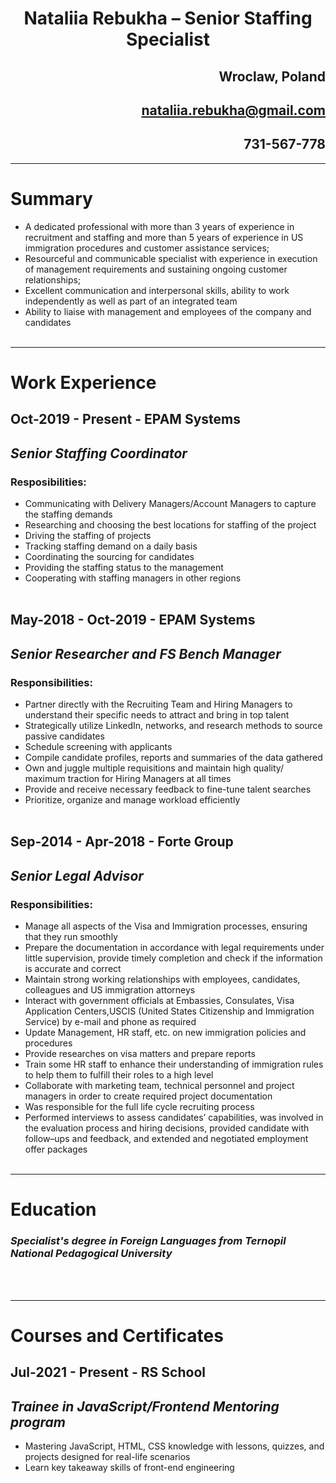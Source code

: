 # <div align="center">**Nataliia Rebukha – Senior Staffing Specialist**</div>
## <div align="right">Wroclaw, Poland</div>
## <div align="right">nataliia.rebukha@gmail.com</div>
## <div align="right">731-567-778</div>
---

# **Summary**
* A dedicated professional with more than 3 years of experience in recruitment and staffing and more than 5 years of experience in US immigration procedures and customer assistance services;
* Resourceful and communicable specialist with experience in execution of
management requirements and sustaining ongoing customer relationships;
* Excellent communication and interpersonal skills, ability to work independently as well as part of an integrated team
* Ability to liaise with management and employees of the company and candidates
<br/><br/> 
---

# **Work Experience**

## **Oct-2019 - Present - EPAM Systems**

## ***Senior Staffing Coordinator***

### **Resposibilities:**

* Communicating with Delivery Managers/Account Managers to capture the staffing demands
* Researching and choosing the best locations for staffing of the project
* Driving the staffing of projects
* Tracking staffing demand on a daily basis
* Coordinating the sourcing for candidates
* Providing the staffing status to the management
* Cooperating with staffing managers in other regions
<br/><br/> 
 
## **May-2018 - Oct-2019 - EPAM Systems**

## ***Senior Researcher and FS Bench Manager***

### **Responsibilities:**
* Partner directly with the Recruiting Team and Hiring Managers to understand their specific needs to attract and bring in top talent
* Strategically utilize LinkedIn, networks, and research methods to source passive candidates
* Schedule screening with applicants
* Compile candidate profiles, reports and summaries of the data gathered
* Own and juggle multiple requisitions and maintain high quality/ maximum traction for Hiring Managers at all times
* Provide and receive necessary feedback to fine-tune talent searches
* Prioritize, organize and manage workload efficiently
<br/><br/> 
 
## **Sep-2014 - Apr-2018 - Forte Group**

## ***Senior Legal Advisor***

### **Responsibilities:**
* Manage all aspects of the Visa and Immigration processes, ensuring that they run smoothly
* Prepare the documentation in accordance with legal requirements under little supervision, provide timely completion and check if the information is accurate and correct
* Maintain strong working relationships with employees, candidates, colleagues and US immigration attorneys
* Interact with government officials at Embassies, Consulates, Visa Application Centers,USCIS (United States Citizenship and Immigration Service) by e-mail and phone as required
* Update Management, HR staff, etc. on new immigration policies and procedures
* Provide researches on visa matters and prepare reports
* Train some HR staff to enhance their understanding of immigration rules to help them to fulfill their roles to a high level
* Collaborate with marketing team, technical personnel and project managers in order to create required project documentation
* Was responsible for the full life cycle recruiting process
* Performed interviews to assess candidates’ capabilities, was involved in the evaluation process and hiring decisions, provided candidate with follow–ups and feedback, and extended and negotiated employment offer packages
<br/><br/> 
---

# **Education**
### *__Specialist's degree__ in Foreign Languages from Ternopil National Pedagogical University*

<br/><br/>

---

# **Courses and Certificates**

## **Jul-2021 - Present - RS School**

## ***Trainee in JavaScript/Frontend Mentoring program***
* Mastering JavaScript, HTML, CSS knowledge with lessons, quizzes, and projects designed for real-life scenarios
* Learn key takeaway skills of front-end engineering